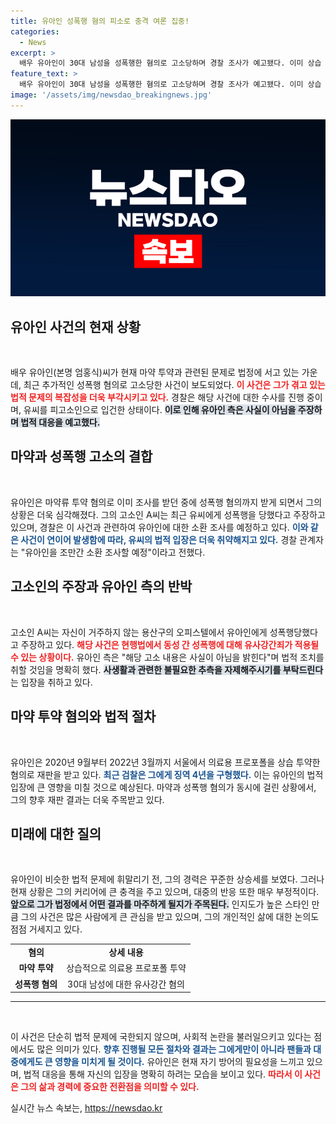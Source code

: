 ```yaml
---
title: 유아인 성폭행 혐의 피소로 충격 여론 집중!
categories:
  - News
excerpt: >
  배우 유아인이 30대 남성을 성폭행한 혐의로 고소당하며 경찰 조사가 예고됐다. 이미 상습 마약 투약으로 재판 중인 그에게 불리한 정황이 속속 드러나고 있다. 과연 진실은 무엇일까?
feature_text: >
  배우 유아인이 30대 남성을 성폭행한 혐의로 고소당하며 경찰 조사가 예고됐다. 이미 상습 마약 투약으로 재판 중인 그에게 불리한 정황이 속속 드러나고 있다. 과연 진실은 무엇일까?
image: '/assets/img/newsdao_breakingnews.jpg'
---
```


<p><img src="/assets/img/newsdao_breakingnews.jpg" alt="ontimetimes 속보" /></p>

<h2 data-ke-size="size26">유아인 사건의 현재 상황</h2>

<p data-ke-size="size16">&nbsp;</p>

<p>배우 유아인(본명 엄홍식)씨가 현재 마약 투약과 관련된 문제로 법정에 서고 있는 가운데, 최근 추가적인 성폭행 혐의로 고소당한 사건이 보도되었다. <b><span style="color: #ee2323;">이 사건은 그가 겪고 있는 법적 문제의 복잡성을 더욱 부각시키고 있다.</span></b> 경찰은 해당 사건에 대한 수사를 진행 중이며, 유씨를 피고소인으로 입건한 상태이다. <b><span style="background-color: #21538527;">이로 인해 유아인 측은 사실이 아님을 주장하며 법적 대응을 예고했다.</span></b> </p>

<h2 data-ke-size="size26">마약과 성폭행 고소의 결합</h2>

<p data-ke-size="size16">&nbsp;</p>

<p>유아인은 마약류 투약 혐의로 이미 조사를 받던 중에 성폭행 혐의까지 받게 되면서 그의 상황은 더욱 심각해졌다. 그의 고소인 A씨는 최근 유씨에게 성폭행을 당했다고 주장하고 있으며, 경찰은 이 사건과 관련하여 유아인에 대한 소환 조사를 예정하고 있다. <b><span style="color: #1a5490;">이와 같은 사건이 연이어 발생함에 따라, 유씨의 법적 입장은 더욱 취약해지고 있다.</span></b> 경찰 관계자는 "유아인을 조만간 소환 조사할 예정"이라고 전했다.</p>

<h2 data-ke-size="size26">고소인의 주장과 유아인 측의 반박</h2>

<p data-ke-size="size16">&nbsp;</p>

<p>고소인 A씨는 자신이 거주하지 않는 용산구의 오피스텔에서 유아인에게 성폭행당했다고 주장하고 있다. <b><span style="color: #ee2323;">해당 사건은 현행법에서 동성 간 성폭행에 대해 유사강간죄가 적용될 수 있는 상황이다.</span></b> 유아인 측은 "해당 고소 내용은 사실이 아님을 밝힌다"며 법적 조치를 취할 것임을 명확히 했다. <b><span style="background-color: #21538527;">사생활과 관련한 불필요한 추측을 자제해주시기를 부탁드린다</span></b>는 입장을 취하고 있다. </p>

<h2 data-ke-size="size26">마약 투약 혐의와 법적 절차</h2>

<p data-ke-size="size16">&nbsp;</p>

<p>유아인은 2020년 9월부터 2022년 3월까지 서울에서 의료용 프로포폴을 상습 투약한 혐의로 재판을 받고 있다. <b><span style="color: #1a5490;">최근 검찰은 그에게 징역 4년을 구형했다.</span></b> 이는 유아인의 법적 입장에 큰 영향을 미칠 것으로 예상된다. 마약과 성폭행 혐의가 동시에 걸린 상황에서, 그의 향후 재판 결과는 더욱 주목받고 있다. </p>

<h2 data-ke-size="size26">미래에 대한 질의</h2>

<p data-ke-size="size16">&nbsp;</p>

<p>유아인이 비슷한 법적 문제에 휘말리기 전, 그의 경력은 꾸준한 상승세를 보였다. 그러나 현재 상황은 그의 커리어에 큰 충격을 주고 있으며, 대중의 반응 또한 매우 부정적이다. <b><span style="background-color: #21538527;">앞으로 그가 법정에서 어떤 결과를 마주하게 될지가 주목된다.</span></b> 인지도가 높은 스타인 만큼 그의 사건은 많은 사람에게 큰 관심을 받고 있으며, 그의 개인적인 삶에 대한 논의도 점점 거세지고 있다. </p>

<table style="width: 100%;">
    <tr>
        <td style="text-align: center; height: 17px;"><b>혐의</b></td>
        <td style="text-align: center; height: 17px;"><b>상세 내용</b></td>
    </tr>
    <tr>
        <td style="text-align: center; height: 17px;"><b>마약 투약</b></td>
        <td style="text-align: center; height: 17px;">상습적으로 의료용 프로포폴 투약</td>
    </tr>
    <tr>
        <td style="text-align: center; height: 17px;"><b>성폭행 혐의</b></td>
        <td style="text-align: center; height: 17px;">30대 남성에 대한 유사강간 혐의</td>
    </tr>
</table>

<hr/>

<p data-ke-size="size16">&nbsp;</p>

<p>이 사건은 단순히 법적 문제에 국한되지 않으며, 사회적 논란을 불러일으키고 있다는 점에서도 많은 의미가 있다. <b><span style="color: #1a5490;">향후 진행될 모든 절차와 결과는 그에게만이 아니라 팬들과 대중에게도 큰 영향을 미치게 될 것이다.</span></b> 유아인은 현재 자기 방어의 필요성을 느끼고 있으며, 법적 대응을 통해 자신의 입장을 명확히 하려는 모습을 보이고 있다. <b><span style="color: #ee2323;">따라서 이 사건은 그의 삶과 경력에 중요한 전환점을 의미할 수 있다.</span></b></p>
실시간 뉴스 속보는, <a href="https://newsdao.kr" rel="dofollow">https://newsdao.kr</a>


